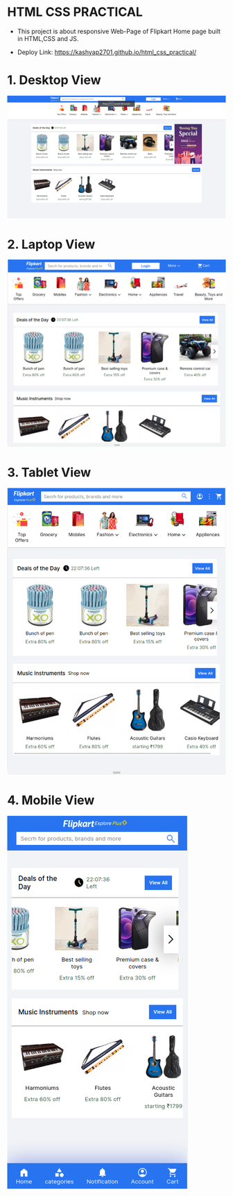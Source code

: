# HTML CSS PRACTICAL

- This project is about responsive Web-Page of Flipkart Home page built in HTML,CSS and JS.

- Deploy Link: https://kashyap2701.github.io/html_css_practical/

# 1. Desktop View

![Desktop_view](./images/desktop-view.png)

# 2. Laptop View 

![Laptop_View](./images/Laptop-view(1024px).png)

# 3. Tablet View

![Teblate_View](./images/Tablet-view.png)

# 4. Mobile View

![Mobile_View](./images/mobile-view.png)